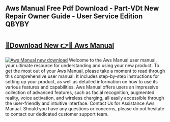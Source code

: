## Aws Manual Free Pdf Download - Part-VDt New Repair Owner Guide - User Service Edition QBYBY

# <h2><a href="http://bc14909.oget.top/?id=Aws+Manual">🔗Download New 👉🔴 Aws Manual</a></h2>

[![Aws Manual new download](https://i.imgur.com/5g1atiW.png)](http://bc14909.oget.top/?id=Aws+Manual)
Welcome to the Aws Manual user manual, your ultimate resource for understanding and using your new product. To get the most out of your Aws Manual, please take a moment to read through this comprehensive user manual. It includes step-by-step instructions for setting up your product, as well as detailed information on how to use its various features and capabilities. Aws Manual offers users an impressive collection of advanced features, such as facial recognition, augmented reality, voice activation, and wireless charging, all easily accessible through the user-friendly and intuitive interface. Contact Us for Assistance Aws Manual. Should you have any questions or concerns, please do not hesitate to contact our dedicated customer support team.
